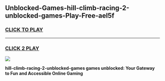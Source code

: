 
## Unblocked-Games-hill-climb-racing-2-unblocked-games-Play-Free-ael5f
<h3>
<a href="https://premium76.site?title=hill-climb-racing-2-unblocked-games&ref=21A">CLICK TO PLAY</a></h3>
<hr>

<h3>
<a href="https://premium76.site?title=hill-climb-racing-2-unblocked-games&ref=21A">CLICK 2 PLAY</a>
  
</h3>

<a href="https://premium76.site?title=hill-climb-racing-2-unblocked-games&ref=21A"><img src="https://clearcache.store/games.png"></a>


**hill-climb-racing-2-unblocked-games games unblocked: Your Gateway to Fun and Accessible Online Gaming**
